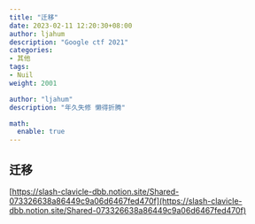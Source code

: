 ```yaml
---
title: "迁移"
date: 2023-02-11 12:20:30+08:00
author: ljahum 
description: "Google ctf 2021"
categories: 
- 其他
tags:
- Nuil
weight: 2001

author: "ljahum"
description: "年久失修 懒得折腾"

math:
  enable: true
---
```

<!--more-->

## 迁移


[https://slash-clavicle-dbb.notion.site/Shared-073326638a86449c9a06d6467fed470f](https://slash-clavicle-dbb.notion.site/Shared-073326638a86449c9a06d6467fed470f)